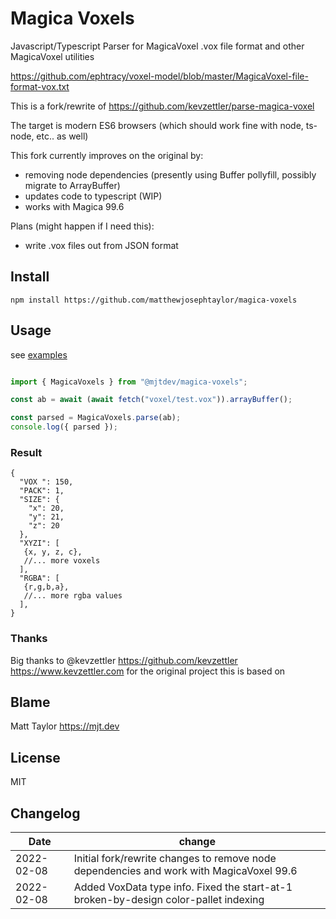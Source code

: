 # Magica Voxels

Javascript/Typescript Parser for MagicaVoxel .vox file format and other MagicaVoxel utilities

https://github.com/ephtracy/voxel-model/blob/master/MagicaVoxel-file-format-vox.txt

This is a fork/rewrite of https://github.com/kevzettler/parse-magica-voxel 

The target is modern ES6 browsers (which should work fine with node, ts-node, etc.. as well)

This fork currently improves on the original by:
- removing node dependencies (presently using Buffer pollyfill, possibly migrate to ArrayBuffer)
- updates code to typescript (WIP)
- works with Magica 99.6

Plans (might happen if I need this):
- write .vox files out from JSON format

## Install

```
npm install https://github.com/matthewjosephtaylor/magica-voxels

```

## Usage
see [examples](/example)

```typescript

import { MagicaVoxels } from "@mjtdev/magica-voxels";

const ab = await (await fetch("voxel/test.vox")).arrayBuffer();

const parsed = MagicaVoxels.parse(ab);
console.log({ parsed });

```

### Result
```
{
  "VOX ": 150,
  "PACK": 1,
  "SIZE": {
    "x": 20,
    "y": 21,
    "z": 20
  },
  "XYZI": [
   {x, y, z, c},
   //... more voxels
  ],
  "RGBA": [
   {r,g,b,a},
   //... more rgba values
  ],
}       
```

### Thanks

Big thanks to @kevzettler https://github.com/kevzettler https://www.kevzettler.com for the original project this is based on

## Blame

Matt Taylor https://mjt.dev

## License

MIT

## Changelog

| Date       | change                                                                                  |
| ---------- | --------------------------------------------------------------------------------------- |
| 2022-02-08 | Initial fork/rewrite changes to remove node dependencies and work with MagicaVoxel 99.6 |
| 2022-02-08 | Added VoxData type info. Fixed the start-at-1 broken-by-design color-pallet indexing    |